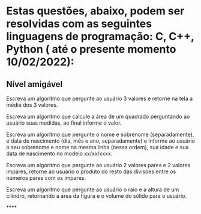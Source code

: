 # Estas questões, abaixo, podem ser resolvidas com as seguintes linguagens de programação: C, C++, Python ( até o presente momento 10/02/2022):

<h2>Nível amigável</h2>
<div>
  <p> Escreva um algoritmo que pergunte ao usuário 3 valores e retorne na tela a média dos 3 valores.</p>
  
  <p> Escreva um algoritmo que calcule a área de um quadrado perguntando ao usuário suas medidas, ao final informe o valor.</p>
  
  <p> Escreva um algoritmo que pergunte o nome e sobrenome (separadamente), e data de nascimento (dia, mês e ano, separadamente) e informe ao usuário o seu sobrenome e nome na mesma linha (nessa ordem), sua idade e sua data de nascimento no modelo xx/xx/xxxx.</p>
  
 <p> Escreva um algoritmo que pergunte ao usuário 2 valores pares e 2 valores impares, retorne ao usuário o produto do resto das divisões entre os números pares com os impares.</p>
  <p>Escreva um algoritmo que pergunte ao usuário o raio e a altura de um cilindro, retornando a área da figura e o volume do sólido para o usuário.</p>
</div>
****
